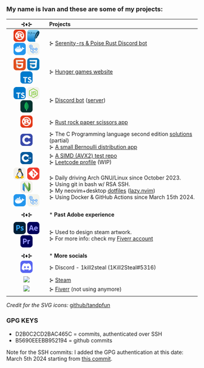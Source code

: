 ### My name is Ivan and these are some of my projects:

| ⊰♦⊱ | Projects |
| :---: | :--- |
| <img src="https://raw.githubusercontent.com/tandpfun/skill-icons/de91fca307a83d75fc5b1f6ce24540454acead41/icons/Rust.svg" style="width: 2rem;"> <img src="https://github.com/tandpfun/skill-icons/blob/main/icons/SQLite.svg" style="width: 2rem;"> <br> <img src="https://raw.githubusercontent.com/tandpfun/skill-icons/main/icons/Docker.svg" style="width: 2rem;"> <img src="https://raw.githubusercontent.com/tandpfun/skill-icons/65dea6c4eaca7da319e552c09f4cf5a9a8dab2c8/icons/GithubActions-Light.svg" style="width: 2rem;">                                                                                                                                                                                                            | ⊱ [Serenity-rs & Poise Rust Discord bot](https://github.com/1Kill2Steal/serenity-discord-bot)                                                                                                                                                                                      |                                                                                                                                                                                                                                                                                                                                                                                                                                                                                                                             |                                                                                                                                                                                                                        |
| <img src="https://raw.githubusercontent.com/tandpfun/skill-icons/de91fca307a83d75fc5b1f6ce24540454acead41/icons/HTML.svg" style="width: 2rem;"> <img src="https://raw.githubusercontent.com/tandpfun/skill-icons/de91fca307a83d75fc5b1f6ce24540454acead41/icons/CSS.svg" style="width: 2rem;"> <br> <img src="https://raw.githubusercontent.com/tandpfun/skill-icons/de91fca307a83d75fc5b1f6ce24540454acead41/icons/TypeScript.svg" style="width: 2rem;">                                                                                                                                                                                                                                                                                        | ⊱ [Hunger games website](https://github.com/1Kill2Steal/hunger-games-website)                                                                                                                                                                                                      |
| <img src="https://raw.githubusercontent.com/tandpfun/skill-icons/de91fca307a83d75fc5b1f6ce24540454acead41/icons/TypeScript.svg" style="width: 2rem;"> <img src="https://raw.githubusercontent.com/tandpfun/skill-icons/de91fca307a83d75fc5b1f6ce24540454acead41/icons/NodeJS-Light.svg" style="width: 2rem;"> <br> <img src="https://raw.githubusercontent.com/tandpfun/skill-icons/de91fca307a83d75fc5b1f6ce24540454acead41/icons/MongoDB.svg" style="width: 2rem;">                                                                                                                                                                                                                                                                            | ⊱ [Discord bot](https://github.com/1Kill2Steal/discord-interactions-bot) ([server](https://discord.gg/nopengoo))                                                                                                                                                                   |
| <img src="https://raw.githubusercontent.com/tandpfun/skill-icons/de91fca307a83d75fc5b1f6ce24540454acead41/icons/Rust.svg" style="width: 2rem;">                                                                                                                                                                                                                                                                                                                                                                                                                                                                                                                                                                                                  | ⊱ [Rust rock paper scissors app](https://github.com/1Kill2Steal/rust-rps)                                                                                                                                                                                                          |
| <img src="https://raw.githubusercontent.com/tandpfun/skill-icons/de91fca307a83d75fc5b1f6ce24540454acead41/icons/C.svg" style="width: 2rem;">                                                                                                                                                                                                                                                                                                                                                                                                                                                                                                                                                                                                     | ⊱ The C Programming language second edition [solutions](https://github.com/1Kill2Steal/C-Exercises) (partial) <br> ⊱ [A small Bernoulli distribution app](https://github.com/1Kill2Steal/Bernoulli-C)                                                                              |
| <img src="https://raw.githubusercontent.com/tandpfun/skill-icons/de91fca307a83d75fc5b1f6ce24540454acead41/icons/CPP.svg" style="width: 2rem;">                                                                                                                                                                                                                                                                                                                                                                                                                                                                                                                                                                                                   | ⊱ [A SIMD (AVX2) test repo](https://github.com/1Kill2Steal/cpp-optimize-test) <br> ⊱ [Leetcode profile](https://leetcode.com/1Kill2Steal) (WIP)                                                                                                                                    |
| <img src="https://raw.githubusercontent.com/tandpfun/skill-icons/de91fca307a83d75fc5b1f6ce24540454acead41/icons/Linux-Light.svg" style="width: 2rem;">  <img src="https://raw.githubusercontent.com/tandpfun/skill-icons/de91fca307a83d75fc5b1f6ce24540454acead41/icons/Git.svg" style="width: 2rem;"> <img src="https://raw.githubusercontent.com/tandpfun/skill-icons/de91fca307a83d75fc5b1f6ce24540454acead41/icons/NeoVim-Light.svg" style="width: 2rem;"> <br> <img src="https://raw.githubusercontent.com/tandpfun/skill-icons/main/icons/Docker.svg" style="width: 2rem;"> <img src="https://raw.githubusercontent.com/tandpfun/skill-icons/65dea6c4eaca7da319e552c09f4cf5a9a8dab2c8/icons/GithubActions-Light.svg" style="width: 2rem;"> | ⊱ Daily driving Arch GNU/Linux since October 2023. <br> ⊱ Using git in bash w/ RSA SSH. <br> ⊱ My neovim+desktop [dotfiles](https://github.com/1Kill2Steal/dotfiles) ([lazy.nvim](https://github.com/LazyVim/LazyVim)) <br> ⊱ Using Docker & GitHub Actions since March 15th 2024. |
|                                                                                                                                                                                                                                                                                                                                                                                                                                                                                                                                                                                                                                                                                                                                                  |                                                                                                                                                                                                                                                                                    |
| **⊰♦⊱**                                                                                                                                                                                                                                                                                                                                                                                                                                                                                                                                                                                                                                                                                                                                          | * **Past Adobe experience**                                                                                                                                                                                                                                                        |
|                                                                                                                                                                                                                                                                                                                                                                                                                                                                                                                                                                                                                                                                                                                                                  |                                                                                                                                                                                                                                                                                    |
| <img src="https://raw.githubusercontent.com/tandpfun/skill-icons/de91fca307a83d75fc5b1f6ce24540454acead41/icons/Photoshop.svg" style="width: 2rem;"> <img src="https://raw.githubusercontent.com/tandpfun/skill-icons/de91fca307a83d75fc5b1f6ce24540454acead41/icons/AfterEffects.svg" style="width: 2rem;"> <img src="https://raw.githubusercontent.com/tandpfun/skill-icons/de91fca307a83d75fc5b1f6ce24540454acead41/icons/Premiere.svg" style="width: 2rem;">                                                                                                                                                                                                                                                                                 | ⊱ Used to design steam artwork. <br> ⊱ For more info: check my [Fiverr account](https://www.fiverr.com/users/kill2steal/portfolio?origin=seller_profile)                                                                                                                           |
|                                                                                                                                                                                                                                                                                                                                                                                                                                                                                                                                                                                                                                                                                                                                                  |                                                                                                                                                                                                                                                                                    |
| **⊰♦⊱**                                                                                                                                                                                                                                                                                                                                                                                                                                                                                                                                                                                                                                                                                                                                          | * **More socials**                                                                                                                                                                                                                                                                 |
| <img src="https://raw.githubusercontent.com/tandpfun/skill-icons/de91fca307a83d75fc5b1f6ce24540454acead41/icons/Discord.svg" style="width: 2rem;">                                                                                                                                                                                                                                                                                                                                                                                                                                                                                                                                                                                               | ⊱ Discord - 1kill2steal (1Kill2Steal#5316)                                                                                                                                                                                                                                         |
| <img src="https://upload.wikimedia.org/wikipedia/commons/8/83/Steam_icon_logo.svg" style="width: 2rem;">                                                                                                                                                                                                                                                                                                                                                                                                                                                                                                                                                                                                                                         | ⊱ [Steam](https://steamcommunity.com/id/1Kill2Steal/)                                                                                                                                                                                                                              |
| <img src="https://upload.wikimedia.org/wikipedia/commons/1/18/Fiverr_Logo_09.2020.svg" style="width: 2rem;">                                                                                                                                                                                                                                                                                                                                                                                                                                                                                                                                                                                                                                     | ⊱ [Fiverr](https://www.fiverr.com/users/kill2steal/) (not using anymore)                                                                                                                                                                                                           |
|                                                                                                                                                                                                                                                                                                                                                                                                                                                                                                                                                                                                                                                                                                                                                  |                                                                                                                                                                                                                                                                                    |

*Credit for the SVG icons:* [github/tandpfun](https://github.com/tandpfun/skill-icons/)

### GPG KEYS
- D2B0C2CD2BAC465C = commits, authenticated over SSH
- B5690EEEBB952194 = github commits

Note for the SSH commits: I added the GPG authentication at this date: March 5th 2024 starting from [this commit](https://github.com/1Kill2Steal/nighttab-browser-theme/commit/7d1fc1570973ee78f1555d8f19fc8e6544bb6e53).

<!--
**1Kill2Steal/1kill2steal** is a ✨ _special_ ✨ repository because its `README.md` (this file) appears on your GitHub profile.

Here are some ideas to get you started:

- 🔭 I’m currently working on ...
- 🌱 I’m currently learning ...
- 👯 I’m looking to collaborate on ...
- 🤔 I’m looking for help with ...
- 💬 Ask me about ...
- 📫 How to reach me: ...
- 😄 Pronouns: ...
- ⚡ Fun fact: ...

| <img src="https://raw.githubusercontent.com/tandpfun/skill-icons/de91fca307a83d75fc5b1f6ce24540454acead41/icons/Rust.svg" style="width: 2rem;"> <img src="https://github.com/tandpfun/skill-icons/blob/main/icons/SQLite.svg" style="width: 2rem;">                                                                                                                                                                                                                                                                                                                                | ⊱ [Rocket.rs login web page](https://github.com/1Kill2Steal/rocket-htmx-site) (WIP)                                                                                                                                                                               |

-->
